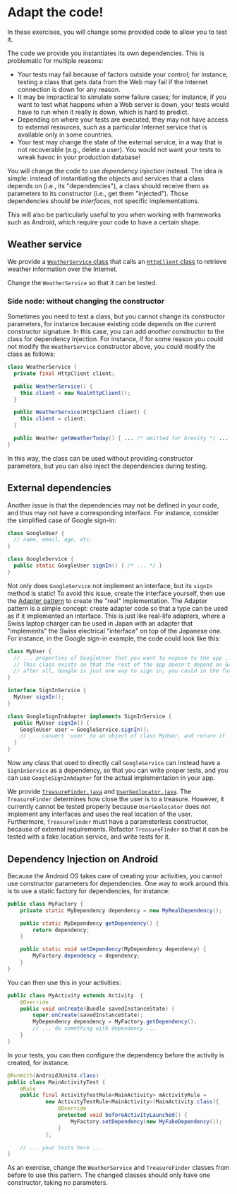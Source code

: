 # Adapt the code!

In these exercises, you will change some provided code to allow you to test it.

The code we provide you instantiates its own dependencies. This is problematic for multiple reasons:
- Your tests may fail because of factors outside your control; for instance, testing a class that gets data from the Web may fail if the Internet connection is down for any reason.
- It may be impractical to simulate some failure cases; for instance, if you want to test what happens when a Web server is down, your tests would have to run when it really is down, which is hard to predict.
- Depending on where your tests are executed, they may not have access to external resources, such as a particular Internet service that is available only in some countries.
- Your test may change the state of the external service, in a way that is not recoverable (e.g., delete a user). You would not want your tests to wreak havoc in your production database!

You will change the code to use _dependency injection_ instead.
The idea is simple: instead of instantiating the objects and services that a class depends on (i.e., its "dependencies"), a class should receive them as parameters to its constructor (i.e., get them "injected"). Those dependencies should be _interfaces_, not specific implementations.

This will also be particularly useful to you when working with frameworks such as Android, which require your code to have a certain shape.


## Weather service

We provide a [`WeatherService` class](src/main/java/WeatherService.java) that calls an [`HttpClient` class](src/main/java/HttpClient.java) to retrieve weather information over the Internet.

Change the `WeatherService` so that it can be tested.


### Side node: without changing the constructor

Sometimes you need to test a class, but you cannot change its constructor parameters, for instance because existing code depends on the current constructor signature.
In this case, you can add _another_ constructor to the class for dependency injection. For instance, if for some reason you could not modify the `WeatherService` constructor above, you could modify the class as follows:

```java
class WeatherService {
  private final HttpClient client;

  public WeatherService() {
    this.client = new RealHttpClient();
  }

  public WeatherService(HttpClient client) {
    this.client = client;
  }

  public Weather getWeatherToday() { ... /* omitted for brevity */ ... }
}
```

In this way, the class can be used without providing constructor parameters, but you can also inject the dependencies during testing.


## External dependencies

Another issue is that the dependencies may not be defined in your code, and thus may not have a corresponding interface. For instance, consider the simplified case of Google sign-in:

```java
class GoogleUser {
  // name, email, age, etc.
}

class GoogleService {
  public static GoogleUser signIn() { /* ... */ }
}
```

Not only does `GoogleService` not implement an interface, but its `signIn` method is static! To avoid this issue, create the interface yourself, then use the [Adapter pattern](https://en.wikipedia.org/wiki/Adapter_pattern) to create the "real" implementation. The Adapter pattern is a simple concept: create adapter code so that a type can be used as if it implemented an interface. This is just like real-life adapters, where a Swiss laptop charger can be used in Japan with an adapter that "implements" the Swiss electrical "interface" on top of the Japanese one. For instance, in the Google sign-in example, the code could look like this:

```java
class MyUser {
  // ... properties of GoogleUser that you want to expose to the app ...
  // This class exists so that the rest of the app doesn't depend on GoogleUser;
  // after all, Google is just one way to sign in, you could in the future add Facebook or Twitter.
}

interface SignInService {
  MyUser signIn();
}

class GoogleSignInAdapter implements SignInService {
  public MyUser signIn() {
    GoogleUser user = GoogleService.signIn();
    // ... convert 'user' to an object of class MyUser, and return it ...
  }
}
```

Now any class that used to directly call `GoogleService` can instead have a `SignInService` as a dependency, so that you can write proper tests, and you can use `GoogleSignInAdapter` for the actual implementation in your app.

We provide [`TreasureFinder.java`](src/main/java/TreasureFinder.java) and [`UserGeolocator.java`](src/main/java/UserGeolocator.java).
The `TreasureFinder` determines how close the user is to a treasure.
However, it currently cannot be tested properly because `UserGeolocator` does not implement any interfaces and uses the real location of the user.
Furthermore, `TreasureFinder` must have a parameterless constructor, because of external requirements.
Refactor `TreasureFinder` so that it can be tested with a fake location service, and write tests for it.



## Dependency Injection on Android

Because the Android OS takes care of creating your activities, you cannot use constructor parameters for dependencies. One way to work around this is to use a static factory for dependencies, for instance:

```java
public class MyFactory {
    private static MyDependency dependency = new MyRealDependency();

    public static MyDependency getDependency() {
        return dependency;
    }

    public static void setDependency(MyDependency dependency) {
        MyFactory.dependency = dependency;
    }
}
```

You can then use this in your activities:

```java
public class MyActivity extends Activity  {
    @Override
    public void onCreate(Bundle savedInstanceState) {
        super.onCreate(savedInstanceState);
        MyDependency dependency = MyFactory.getDependency();
        // ... do something with dependency ...
    }
}
```

In your tests, you can then configure the dependency before the activity is created, for instance.

```java
@RunWith(AndroidJUnit4.class)
public class MainActivityTest {
    @Rule
    public final ActivityTestRule<MainActivity> mActivityRule =
            new ActivityTestRule<MainActivity>(MainActivity.class){
                @Override
                protected void beforeActivityLaunched() {
                    MyFactory.setDependency(new MyFakeDependency());
                }
            };

    // ... your tests here ...
}
```

As an exercise, change the `WeatherService` and `TreasureFinder` classes from before to use this pattern. The changed classes should only have one constructor, taking no parameters.
